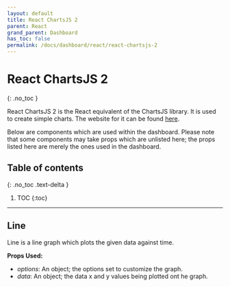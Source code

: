 ```yaml
---  
layout: default  
title: React ChartsJS 2
parent: React  
grand_parent: Dashboard
has_toc: false
permalink: /docs/dashboard/react/react-chartsjs-2
---  
```


# React ChartsJS 2
{: .no_toc }

React ChartsJS 2 is the React equivalent of the ChartsJS library. It is used to create simple charts. The website for it can be found [here](https://react-chartjs-2.netlify.app/).

Below are components which are used within the dashboard. Please note that some components may take props which are unlisted here; the props listed here are merely the ones used in the dashboard.

## Table of contents
{: .no_toc .text-delta }

1. TOC
{:toc}

---

## Line

Line is a line graph which plots the given data against time.

**Props Used:**
- *options*: An object; the options set to customize the graph.
- *data*: An object; the data x and y values being plotted ont he graph.